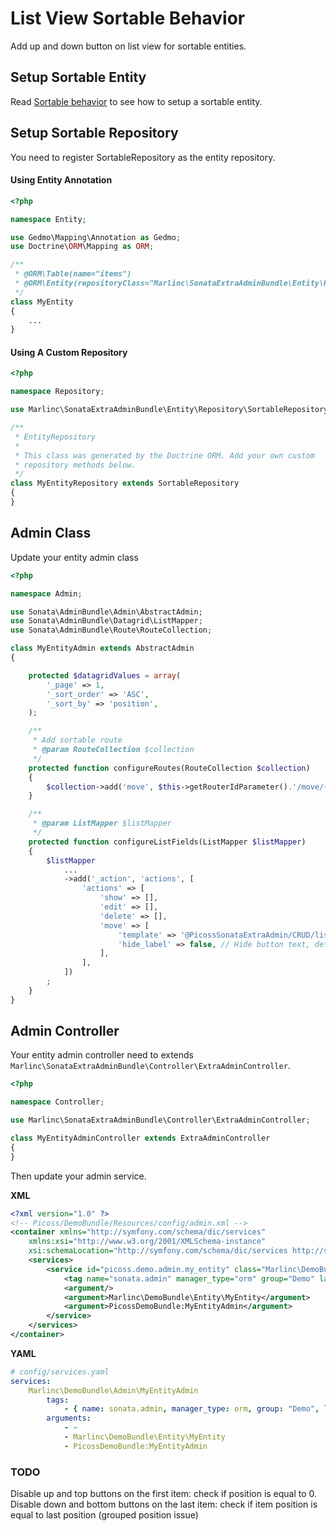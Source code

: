 List View Sortable Behavior
===========================

Add up and down button on list view for sortable entities.

## Setup Sortable Entity

Read [Sortable behavior](http://github.com/l3pp4rd/DoctrineExtensions/blob/master/doc/sortable.md) to see how to setup a sortable entity.

## Setup Sortable Repository

You need to register SortableRepository as the entity repository.

#### Using Entity Annotation

``` php
<?php

namespace Entity;

use Gedmo\Mapping\Annotation as Gedmo;
use Doctrine\ORM\Mapping as ORM;

/**
 * @ORM\Table(name="items")
 * @ORM\Entity(repositoryClass="Marlinc\SonataExtraAdminBundle\Entity\Repository\SortableRepository")
 */
class MyEntity
{
    ...
}
```

#### Using A Custom Repository

``` php
<?php

namespace Repository;

use Marlinc\SonataExtraAdminBundle\Entity\Repository\SortableRepository;

/**
 * EntityRepository
 *
 * This class was generated by the Doctrine ORM. Add your own custom
 * repository methods below.
 */
class MyEntityRepository extends SortableRepository
{
}

```

## Admin Class

Update your entity admin class

```php
<?php

namespace Admin;

use Sonata\AdminBundle\Admin\AbstractAdmin;
use Sonata\AdminBundle\Datagrid\ListMapper;
use Sonata\AdminBundle\Route\RouteCollection;

class MyEntityAdmin extends AbstractAdmin
{

    protected $datagridValues = array(
        '_page' => 1,
        '_sort_order' => 'ASC',
        '_sort_by' => 'position',
    );

    /**
     * Add sortable route
     * @param RouteCollection $collection
     */
    protected function configureRoutes(RouteCollection $collection)
    {
        $collection->add('move', $this->getRouterIdParameter().'/move/{position}');
    }

    /**
     * @param ListMapper $listMapper
     */
    protected function configureListFields(ListMapper $listMapper)
    {
        $listMapper
            ...
            ->add('_action', 'actions', [
                'actions' => [
                    'show' => [],
                    'edit' => [],
                    'delete' => [],
                    'move' => [
                        'template' => '@PicossSonataExtraAdmin/CRUD/list__action_sort.html.twig',
                        'hide_label' => false, // Hide button text, default to true
                    ],
                ],
            ])
        ;
    }
}

```

## Admin Controller

Your entity admin controller need to extends `Marlinc\SonataExtraAdminBundle\Controller\ExtraAdminController`.

``` php
<?php

namespace Controller;

use Marlinc\SonataExtraAdminBundle\Controller\ExtraAdminController;

class MyEntityAdminController extends ExtraAdminController
{
}

```

Then update your admin service.

**XML**
``` xml
<?xml version="1.0" ?>
<!-- Picoss/DemoBundle/Resources/config/admin.xml -->
<container xmlns="http://symfony.com/schema/dic/services"
    xmlns:xsi="http://www.w3.org/2001/XMLSchema-instance"
    xsi:schemaLocation="http://symfony.com/schema/dic/services http://symfony.com/schema/dic/services/services-1.0.xsd">
    <services>
        <service id="picoss.demo.admin.my_entity" class="Marlinc\DemoBundle\Admin\MyEntityAdmin">
            <tag name="sonata.admin" manager_type="orm" group="Demo" label="Entity" />
            <argument/>
            <argument>Marlinc\DemoBundle\Entity\MyEntity</argument>
            <argument>PicossDemoBundle:MyEntityAdmin</argument>
        </service>
    </services>
</container>
```

**YAML**
``` yaml
# config/services.yaml
services:
    Marlinc\DemoBundle\Admin\MyEntityAdmin
        tags:
            - { name: sonata.admin, manager_type: orm, group: "Demo", label: "Entity" }
        arguments:
            - ~
            - Marlinc\DemoBundle\Entity\MyEntity
            - PicossDemoBundle:MyEntityAdmin
```

### TODO

Disable up and top buttons on the first item: check if position is equal to 0.
Disable down and bottom buttons on the last item: check if item position is equal to last position (grouped position issue)
